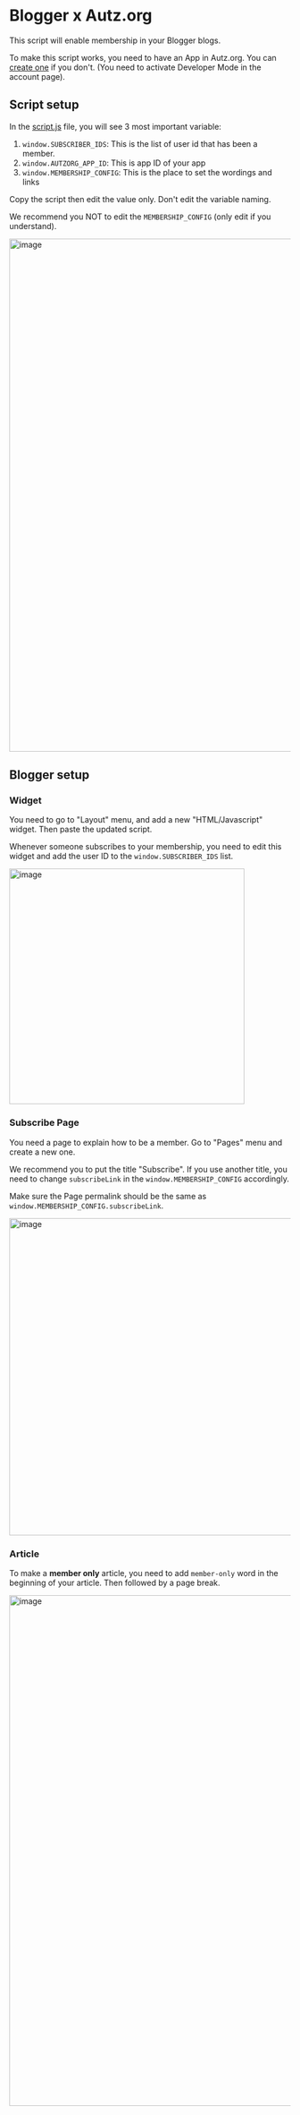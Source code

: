 # Blogger x Autz.org

This script will enable membership in your Blogger blogs.

To make this script works, you need to have an App in Autz.org. You can [create one](https://autz.org) if you don't. (You need to activate Developer Mode in the account page).

## Script setup

In the [script.js](./script.js) file, you will see 3 most important variable:

1. `window.SUBSCRIBER_IDS`:
    This is the list of user id that has been a member.
2. `window.AUTZORG_APP_ID`:
    This is app ID of your app
3. `window.MEMBERSHIP_CONFIG`:
    This is the place to set the wordings and links

Copy the script then edit the value only. Don't edit the variable naming.

We recommend you NOT to edit the `MEMBERSHIP_CONFIG` (only edit if you understand).

<img width="917" alt="image" src="https://github.com/user-attachments/assets/f2409a5e-ff10-4ade-b0cb-8aa00baa6fee" />

## Blogger setup

### Widget

You need to go to "Layout" menu, and add a new "HTML/Javascript" widget. Then paste the updated script.

Whenever someone subscribes to your membership, you need to edit this widget and add the user ID to the `window.SUBSCRIBER_IDS` list.

<img width="421" alt="image" src="https://github.com/user-attachments/assets/01941acd-41c7-424a-a28b-0da3ff629e58" />


### Subscribe Page

You need a page to explain how to be a member. Go to "Pages" menu and create a new one.

We recommend you to put the title "Subscribe". If you use another title, you need to change `subscribeLink` in the `window.MEMBERSHIP_CONFIG` accordingly.

Make sure the Page permalink should be the same as `window.MEMBERSHIP_CONFIG.subscribeLink`.

<img width="567" alt="image" src="https://github.com/user-attachments/assets/57eb5824-265b-40cf-97f3-80818749eb87" />


### Article

To make a **member only** article, you need to add `member-only` word in the beginning of your article. Then followed by a page break.

<img width="913" alt="image" src="https://github.com/user-attachments/assets/03bbc112-649e-4280-ae6e-8e13b144e199" />
